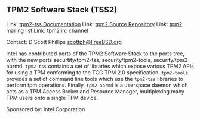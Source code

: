 ## TPM2 Software Stack (TSS2) ##

Link: [tpm2-tss Documentation](https://tpm2-tss.readthedocs.io/en/latest/index.html)
Link: [tpm2 Source Repository](https://github.com/tpm2-software/)
Link: [tpm2 mailing list](https://lists.01.org/postorius/lists/tpm2.lists.01.org/)
Link: [tpm2 irc channel](ircs://chat.freenode.net:6697/tpm2.0-tss)

Contact: D Scott Phillips <scottph@FreeBSD.org>

Intel has contributed ports of the TPM2 Software Stack to the ports tree, with
the new ports securtity/tpm2-tss, security/tpm2-tools, security/tpm2-abrmd.
`tpm2-tss` contains a set of libraries which expose various TPM2 APIs for using
a TPM conforming to the TCG TPM 2.0 specification. `tpm2-tools` provides a set
of command line tools which use the `tpm2-tss` libraries to perform tpm
operations. Finally, `tpm2-abrmd` is a userspace daemon which acts as a TPM
Access Broker and Resource Manager, multiplexing many TPM users onto a single
TPM device.

Sponsored by:	Intel Corporation
